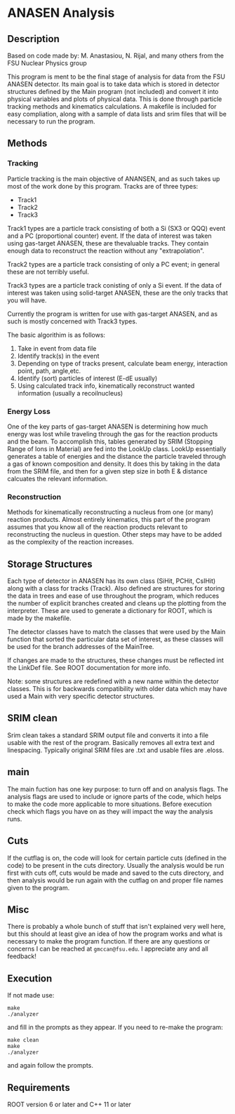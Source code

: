 # ANASEN Analysis

## Description
Based on code made by: M. Anastasiou, N. Rijal, and many others from the FSU Nuclear Physics group

This program is ment to be the final stage of analysis for data from the FSU ANASEN detector. Its main goal is to take data which is stored in detector structures defined by the Main program (not included) and convert it into physical variables and plots of physical data. This is done through particle tracking methods and kinematics calculations. A makefile is included for easy compliation, along with a sample of data lists and srim files that will be necessary to run the program.

## Methods
### Tracking
Particle tracking is the main objective of ANANSEN, and as such takes up most of the work done by this program. Tracks are of three types:
- Track1
- Track2
- Track3

Track1 types are a particle track consisting of both a Si (SX3 or QQQ) event and a PC (proportional counter) event. If the data of interest was taken using gas-target ANASEN, these are thevaluable tracks. They contain enough data to reconstruct the reaction without any "extrapolation".

Track2 types are a particle track consisting of only a PC event; in general these are not terribly useful.

Track3 types are a particle track conisting of only a Si event. If the data of interest was taken using solid-target ANASEN, these are the only tracks that you will have.

Currently the program is written for use with gas-target ANASEN, and as such is mostly concerned with Track3 types.

The basic algorithim is as follows:
1. Take in event from data file
2. Identify track(s) in the event
3. Depending on type of tracks present, calculate beam energy, interaction point, path, angle,etc.
4. Identify (sort) particles of interest (E-dE usually)
5. Using calculated track info, kinematically reconstruct wanted information (usually a recoilnucleus)

### Energy Loss
One of the key parts of gas-target ANASEN is determining how much energy was lost while traveling through the gas for the reaction products and the beam. To accomplish this, tables generated by SRIM (Stopping Range of Ions in Material) are fed into the LookUp class. LookUp essentially generates a table of energies and the distance the particle traveled through a gas of known composition and density. It does this by taking in the data from the SRIM file, and then for a given step size in both E & distance calcuates the relevant information. 

### Reconstruction
Methods for kinematically reconstructing a nucleus from one (or many) reaction products. Almost entirely kinematics, this part of the program assumes that you know all of the reaction products relevant to reconstructing the nucleus in question. Other steps may have to be added as the complexity of the reaction increases.

## Storage Structures
Each type of detector in ANASEN has its own class (SiHit, PCHit, CsIHit) along with a class for tracks (Track). Also defined are structures for storing the data in trees and ease of use throughout the program, which reduces the number of explicit branches created and cleans up the plotting from the interpreter. These are used to generate a dictionary for ROOT, which is made by the makefile. 

The detector classes have to match the classes that were used by the Main function that sorted the particular data set of interest, as these classes will be used for the branch addresses of the MainTree.

If changes are made to the structures, these changes must be reflected int the LinkDef file. See ROOT documentation for more info.

Note: some structures are redefined with a new name within the detector classes. This is for backwards compatibility with older data which may have used a Main with very specific detector structures. 

## SRIM clean
Srim clean takes a standard SRIM output file and converts it into a file usable with the rest of the program. Basically removes all extra text and linespacing. Typically original SRIM files are .txt and usable files are .eloss.

## main
The main fuction has one key purpose: to turn off and on analysis flags. The analysis flags are used to include or ignore parts of the code, which helps to make the code more applicable to more situations. Before execution check which flags you have on as they will impact the way the analysis runs.

## Cuts
If the cutflag is on, the code will look for certain particle cuts (defined in the code) to be present in the cuts directory. Usually the analysis would be run first with cuts off, cuts would be made and saved to the cuts directory, and then analysis would be run again with the cutflag on and proper file names given to the program. 

## Misc
There is probably a whole bunch of stuff that isn't explained very well here, but this should at least give an idea of how the program works and what is necessary to make the program function. If there are any questions or concerns I can be reached at `gmccan@fsu.edu`. I appreciate any and all feedback!

## Execution
If not made use:
```
make
./analyzer
```
and fill in the prompts as they appear.
If you need to re-make the program:
```
make clean
make 
./analyzer
```
and again follow the prompts.

## Requirements
ROOT version 6 or later and C++ 11 or later

